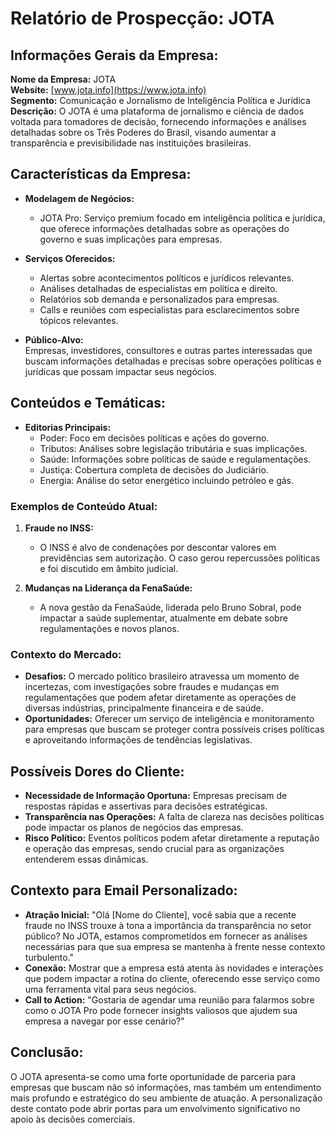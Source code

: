 # Relatório de Prospecção: JOTA

## Informações Gerais da Empresa:

**Nome da Empresa:** JOTA  
**Website:** [www.jota.info](https://www.jota.info)  
**Segmento:** Comunicação e Jornalismo de Inteligência Política e Jurídica  
**Descrição:** O JOTA é uma plataforma de jornalismo e ciência de dados voltada para tomadores de decisão, fornecendo informações e análises detalhadas sobre os Três Poderes do Brasil, visando aumentar a transparência e previsibilidade nas instituições brasileiras.

## Características da Empresa:

- **Modelagem de Negócios:**
  - JOTA Pro: Serviço premium focado em inteligência política e jurídica, que oferece informações detalhadas sobre as operações do governo e suas implicações para empresas.
  
- **Serviços Oferecidos:**
  - Alertas sobre acontecimentos políticos e jurídicos relevantes.
  - Análises detalhadas de especialistas em política e direito.
  - Relatórios sob demanda e personalizados para empresas.
  - Calls e reuniões com especialistas para esclarecimentos sobre tópicos relevantes.

- **Público-Alvo:**  
  Empresas, investidores, consultores e outras partes interessadas que buscam informações detalhadas e precisas sobre operações políticas e jurídicas que possam impactar seus negócios.

## Conteúdos e Temáticas:

- **Editorias Principais:**
  - Poder: Foco em decisões políticas e ações do governo.
  - Tributos: Análises sobre legislação tributária e suas implicações.
  - Saúde: Informações sobre políticas de saúde e regulamentações.
  - Justiça: Cobertura completa de decisões do Judiciário.
  - Energia: Análise do setor energético incluindo petróleo e gás.

### Exemplos de Conteúdo Atual:

1. **Fraude no INSS:**
   - O INSS é alvo de condenações por descontar valores em previdências sem autorização. O caso gerou repercussões políticas e foi discutido em âmbito judicial.

2. **Mudanças na Liderança da FenaSaúde:**
   - A nova gestão da FenaSaúde, liderada pelo Bruno Sobral, pode impactar a saúde suplementar, atualmente em debate sobre regulamentações e novos planos.

### Contexto do Mercado:
- **Desafios:** O mercado político brasileiro atravessa um momento de incertezas, com investigações sobre fraudes e mudanças em regulamentações que podem afetar diretamente as operações de diversas indústrias, principalmente financeira e de saúde.
- **Oportunidades:** Oferecer um serviço de inteligência e monitoramento para empresas que buscam se proteger contra possíveis crises políticas e aproveitando informações de tendências legislativas.

## Possíveis Dores do Cliente:
- **Necessidade de Informação Oportuna:** Empresas precisam de respostas rápidas e assertivas para decisões estratégicas.
- **Transparência nas Operações:** A falta de clareza nas decisões políticas pode impactar os planos de negócios das empresas.
- **Risco Político:** Eventos políticos podem afetar diretamente a reputação e operação das empresas, sendo crucial para as organizações entenderem essas dinâmicas.

## Contexto para Email Personalizado:
- **Atração Inicial:** "Olá [Nome do Cliente], você sabia que a recente fraude no INSS trouxe à tona a importância da transparência no setor público? No JOTA, estamos comprometidos em fornecer as análises necessárias para que sua empresa se mantenha à frente nesse contexto turbulento."
- **Conexão:** Mostrar que a empresa está atenta às novidades e interações que podem impactar a rotina do cliente, oferecendo esse serviço como uma ferramenta vital para seus negócios.
- **Call to Action:** "Gostaria de agendar uma reunião para falarmos sobre como o JOTA Pro pode fornecer insights valiosos que ajudem sua empresa a navegar por esse cenário?"

## Conclusão:
O JOTA apresenta-se como uma forte oportunidade de parceria para empresas que buscam não só informações, mas também um entendimento mais profundo e estratégico do seu ambiente de atuação. A personalização deste contato pode abrir portas para um envolvimento significativo no apoio às decisões comerciais.